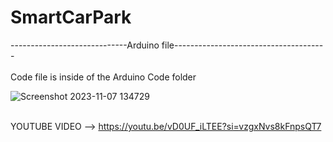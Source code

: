 # SmartCarPark


-----------------------------Arduino file--------------------------------------<br><br>
Code file is inside of the Arduino Code folder


![Screenshot 2023-11-07 134729](https://github.com/inosh611/SmartCarPark/assets/85205780/a3ab0766-d25a-483e-9e18-ea356a92f3cd)
<br><br>

YOUTUBE VIDEO --> https://youtu.be/vD0UF_iLTEE?si=vzgxNvs8kFnpsQT7
